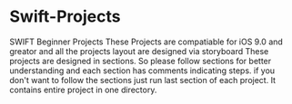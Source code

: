 # Swift-Projects
SWIFT Beginner Projects
These Projects are compatiable for iOS 9.0 and greator 
and all the projects layout are designed via storyboard
These projects are designed in sections. So please follow sections for better understanding and each section has comments indicating steps. 
if you don't want to follow the sections just run last section of each project. It contains entire project in one directory. 


